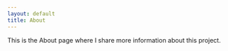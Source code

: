 ```yaml
---
layout: default
title: About
---
```


This is the About page where I share more information about this project.
